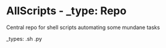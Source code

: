 # AllScripts - _type: Repo

Central repo for shell scripts automating some mundane tasks

_types:
.sh
.py
